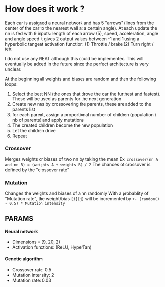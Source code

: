 # How does it work ?
Each car is assigned a neural network and has 5 "arrows" (lines from the center of the car to the nearest wall at a certain angle).
At each update the nn is fed with 9 inputs: length of each arrow (5), speed, acceleration, angle and angle speed
It gives 2 output values between -1 and 1 using a hyperbolic tangent activation function: (1) Throttle / brake (2) Turn right / left

I do not use any NEAT although this could be implemented. This will eventually be added in the future since the perfect architecture is very unclear.

At the beginning all weights and biases are random and then the following loops:
1) Select the best NN (the ones that drove the car the furthest and fastest). These will be used as parents for the next generation
2) Create new nns by crossovering the parents, these are added to the parents list
3) for each parent, assign a proportional number of children (population / nb of parents) and apply mutations
4) The created children become the new population
5) Let the children drive
6) Repeat

### Crossover
Merges weights or biases of two nn by taking the mean
Ex: `crossover(nn A and nn B) = (weights A + weights B) / 2`
The chances of crossover is defined by the "crossover rate"

### Mutation
Changes the weights and biases of a nn randomly
With a probablity of "Mutation rate", the weight/bias `[i][j]` will be incremented by `+- (random() - 0.5) * Mutation intensity`

## PARAMS
#### Neural network
- Dimensions = (9, 20, 2)
- Activation functions: (ReLU, HyperTan)

#### Genetic algorithm
- Crossover rate: 0.5
- Mutation intensity: 2
- Mutation rate: 0.03

